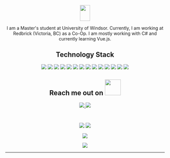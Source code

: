 
<!--  https://ritik307.github.io/portfolio/  -->
<p align="center">
 
</p align="center">
<div align="center">
<img src="https://rishavanand.github.io/static/images/greetings.gif" align="center" style="width: 25%;height: 50" />
</div>  
<p align="center">

</p>

<p align="center">
  I am a Master's student at University of Windsor. Currently, I am working at Redbrick (Victoria, BC) as a Co-Op. I am mostly working with C# and currently learning Vue.js.
</p>  

<h2 align="center">Technology Stack </h2>

<p align="center">
<img src="https://img.shields.io/badge/c%23-%23239120.svg?style=for-the-badge&logo=c-sharp&logoColor=white"/>
<img src="https://img.shields.io/badge/.NET-5C2D91?style=for-the-badge&logo=.net&logoColor=white"/>
<img src="https://img.shields.io/badge/python-3670A0?style=for-the-badge&logo=python&logoColor=ffdd54"/>
<img src="https://img.shields.io/badge/django-%23092E20.svg?style=for-the-badge&logo=django&logoColor=white"/>
<img src="https://img.shields.io/badge/DJANGO-REST-ff1709?style=for-the-badge&logo=django&logoColor=white&color=ff1709&labelColor=gray"/>
<img src="https://img.shields.io/badge/docker-%230db7ed.svg?style=for-the-badge&logo=docker&logoColor=white"/>
<img src="https://img.shields.io/badge/netlify-%23000000.svg?style=for-the-badge&logo=netlify&logoColor=#00C7B7"/>
<img src="https://img.shields.io/badge/javascript-%23323330.svg?style=for-the-badge&logo=javascript&logoColor=%23F7DF1E"/>
<img src="https://img.shields.io/badge/-Nodejs-black?style=flat-square&logo=Node.js"/>
<img src="https://img.shields.io/badge/sqlite-%2307405e.svg?style=for-the-badge&logo=sqlite&logoColor=white"/>
<img src="https://img.shields.io/badge/MongoDB-%234ea94b.svg?style=for-the-badge&logo=mongodb&logoColor=white"/>
<img src="https://img.shields.io/badge/mysql-%2300f.svg?style=for-the-badge&logo=mysql&logoColor=white"/>
<img src="https://img.shields.io/badge/git-%23F05033.svg?style=for-the-badge&logo=git&logoColor=white"/>
<img src="https://img.shields.io/badge/github-%23121011.svg?style=for-the-badge&logo=github&logoColor=white"/>
</p>

<h2 align="center">Reach me out on <img src="https://media0.giphy.com/media/jqNPzdTTxQfOgOqpO4/source.gif" width="50"></h2>

<p align="center">
<!-- <img src="https://img.shields.io/badge/-ritik-purple?style=flat-square&logo=instagram&logoColor=white&link=https://www.instagram.com/pinkdogg307/"/> -->
<a href="mailto: hardik19998@gmail.com">
 <img src="https://img.shields.io/badge/-hardik1410-c14438?style=flat-square&logo=Gmail&logoColor=white&link=mailto:hardik19998@gmail.com"/>
</a>
<a href="https://www.linkedin.com/in/hardik-makwana/">
 <img src="https://img.shields.io/badge/-hardikmakwana-blue?style=flat-square&logo=Linkedin&logoColor=white&link=https://www.linkedin.com/in/hardik-makwana/"/>
</a>
</p>


<!-- <h2 align="center">
  My Contribution Graph <img src="https://media.giphy.com/media/xUA7aZeLE2e0P7Znz2/giphy.gif" width="50">
</h2>
<p align="center">
  <img src="https://github.com/ritik307/ritik307/raw/output/github-contribution-grid-snake.svg" alt="snake"></center>
</p>

<h2 align="center">
  My Github Stats<img src="https://media.giphy.com/media/VgCDAzcKvsR6OM0uWg/giphy.gif" width="50">
</h2> -->
 
<br>

<p align = "center">
  <img  src = "https://github-readme-stats.vercel.app/api?username=hardik1410&count_private=true&show_icons=true&theme=codeSTACKr&line_height=40">
  <img src = "https://github-readme-stats.vercel.app/api/top-langs/?username=hardik1410&hide=Jupyter%20Notebook&theme=codeSTACKr">
</p>

<p align = "center">
 <img  src="https://github-readme-streak-stats.herokuapp.com/?user=hardik1410&show_icons=true&locale=en&layout=compact&theme=codeSTACKr&line_height=0" />
</p> 

<p align = "center">
 <img src="https://activity-graph.herokuapp.com/graph?username=hardik1410&theme=codeSTACKr">
</p> 
<hr>
